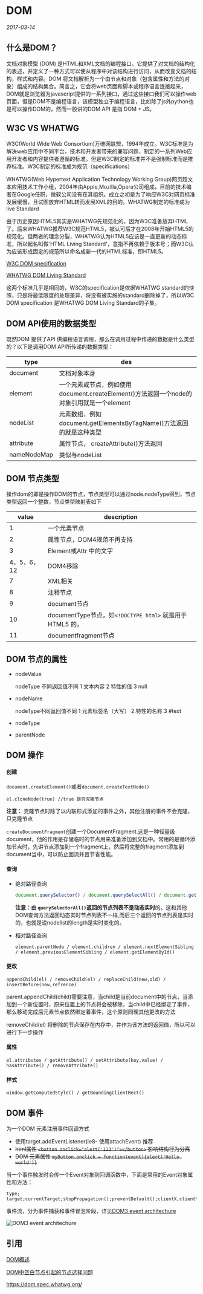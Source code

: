 # DOM

*2017-03-14*

## 什么是DOM？

文档对象模型 (DOM) 是HTML和XML文档的编程接口。它提供了对文档的结构化的表述，并定义了一种方式可以使从程序中对该结构进行访问，从而改变文档的结构，样式和内容。DOM 将文档解析为一个由节点和对象（包含属性和方法的对象）组成的结构集合。简言之，它会将web页面和脚本或程序语言连接起来，DOM就是浏览器为javascript提供的一系列接口，通过这些接口我们可以操作web页面，但是DOM不是编程语言，该模型独立于编程语言，比如除了js外python也是可以操作DOM的，然而一般讲的DOM API 是指 DOM + JS。

## W3C VS WHATWG

W3C(World Wide Web Consortium)万维网联盟，1994年成立。W3C标准是为解决web应用中不同平台，技术和开发者带来的兼容问题，制定的一系列Web应用开发者和内容提供者遵循的标准。但是W3C制定的标准并不是强制标准而是推荐标准。W3C制定的标准成为规范（specifications）

WHATWG(Web Hypertext Application Technology Working Group)网页超文本应用技术工作小组，2004年由Apple,Mozilla,Opera公司组成，目前的技术编者在Google任职，微软公司没有在其组织。成立之初是为了响应W3C对网页标准发展缓慢，且试图放弃HTML转而发展XML的目的。WHATWG制定的标准成为live Standard

由于历史原因HTML5其实是WHATWG先规范化的，因为W3C准备放弃HTML了。后来WHATWG推荐W3C规范HTML5，被认可后才在2008年开始HTML5的规范化。但两者的理念分裂，WHATWG认为HTML5应该是一直更新的动态标准，所以起名叫做'HTML Living Standard'，意指不再依赖于版本号；而W3C认为应该形成固定的规范所以命名成新一代的HTML标准，即HTML5。

[W3C DOM specification](https://www.w3.org/TR/dom/)

[WHATWG DOM Living Standard](https://dom.spec.whatwg.org/) 

这两个标准几乎是相同的，W3C的specification是依据WHATWG standard的快照，只是将最低限度的处理差异，将没有被实施的standard删除掉了，所以W3C DOM specification 是WHATWG DOM Living Standard的子集。

## DOM API使用的数据类型

既然DOM 提供了API 供编程语言调用，那么在调用过程中传递的数据是什么类型的？以下是调用DOM API所传递的数据类型：

| type        | des                                      |
| ----------- | ---------------------------------------- |
| document    | 文档对象本身                                   |
| element     | 一个元素或节点，例如使用document.createElement()方法返回一个node的对象引用就是一个element |
| nodeList    | 元素数组，例如 document.getElementsByTagName()方法返回的就是这种类型 |
| attribute   | 属性节点， createAttribute()方法返回              |
| nameNodeMap | 类似与nodeList                              |

## DOM 节点类型

操作dom的即是操作DOM的节点，节点类型可以通过node.nodeType得到，节点类型返回一个整数，节点类型映射表如下

| value    | description                              |
| -------- | ---------------------------------------- |
| 1        | 一个元素节点                                   |
| 2        | 属性节点，DOM4规范不再支持                          |
| 3        | Element或Attr 中的文字                        |
| 4，5，6，12 | DOM4移除                                   |
| 7        | XML相关                                    |
| 8        | 注释节点                                     |
| 9        | document节点                               |
| 10       | documentType节点，如`<!DOCTYPE html>` 就是用于 HTML5 的。 |
| 11       | documentfragment节点                       |

## DOM 节点的属性

* nodeValue

  nodeType 不同返回值不同  1 文本内容  2 特性的值  3 null

* nodeName

  nodeType不同返回值不同  1 元素标签名（大写） 2.特性的名称  3 #text

* nodeType

* parentNode

## DOM 操作

#### 创建

`document.createElement()`或者`document.createTextNode()`

`el.cloneNode(true) //true 是否克隆节点`

**注意：** 克隆节点时除了以内联形式添加的事件之外，其他注册的事件不会克隆，只克隆节点

`createDocumentFragment`创建一个DocumentFragment.这是一种轻量级document，他的作用是存储临时的节点用来准备添加到文档中。常用的是循环添加节点时，先讲节点添加到一个fragment上，然后将完整的fragment添加到document当中，可以防止回流并且节省性能。

#### 查询

* 绝对路径查询

  ```javascript
  document.querySelector() / document.querySelectAll() / document.getElementById() / document.getElementsByClassName() / document.getElementsByTagName()
  ```

  **注意：**由 `querySelectorAll()`返回的节点列表**不是动态实时**的。这和其他DOM查询方法返回动态实时节点列表不一样,而后三个返回的节点列表是实时的，也就是说nodelist的length是实时变化的。

* 相对路径查询

  ```
  element.parentNode / element.children / element.nextElementSibling / element.previousElementSibling / element.getElementById()
  ```

#### 更改

```
appendChild(el) / removeChild(el) / replaceChild(new,old) / insertBefore(new,refrence)
```

parent.appendChild(child)需要注意，当child是当前document中的节点，当添加到一个新位置时，原来位置上的节点将会被移除，当child中已经绑定了事件，那么移动完成后元素节点依然绑定着事件，这个原则同理其他更改的方法

removeChild(el) 将删除的节点保存在内存中，并作为该方法的返回值，所以可以进行下一步操作

#### 属性

```
el.attributes / getAttribute() / setAttribute(key,value) / hasAttribute() / removeAttribute()
```

#### 样式

`window.getComputedStyle() / getBoundingClientRect() ` 

## DOM 事件

为一个DOM 元素注册事件回调方式

* 使用target.addEventListener(ie8- 使用attachEvent)  推荐
* ~~html属性 `<button onclick="alert('123')"></button>`  影响结构行为分离~~
* ~~DOM 元素属性 `myButton.onclick = function(event){alert('Hello world')}`~~

当一个事件触发时会传一个Event对象到回调函数中，下面是常用的Event对象属性和方法：

```
type; target;currentTarget;stopPropagation();preventDefault();clientX,clientY;screenX,screenY;
```

事件流，分为事件捕获和事件冒泡阶段，详见[DOM3 event architechure](https://www.w3.org/TR/DOM-Level-3-Events/#dom-event-architecture)

![DOM3 event architechure](https://www.w3.org/TR/DOM-Level-3-Events/images/eventflow.svg)



## 引用

[DOM概述](https://developer.mozilla.org/zh-CN/docs/Web/API/Document_Object_Model/Introduction)

[DOM中空白节点引起的节点选择问题](https://developer.mozilla.org/zh-CN/docs/Web/Guide/API/DOM/Whitespace_in_the_DOM)

https://dom.spec.whatwg.org/